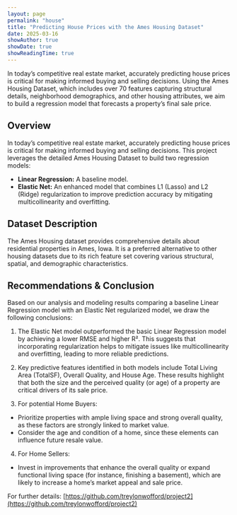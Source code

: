 ```yaml
---
layout: page
permalink: "house"
title: "Predicting House Prices with the Ames Housing Dataset"
date: 2025-03-16
showAuthor: true
showDate: true
showReadingTime: true
---
```


In today’s competitive real estate market, accurately predicting house prices is critical for making informed buying and selling decisions. Using the Ames Housing Dataset, which includes over 70 features capturing structural details, neighborhood demographics, and other housing attributes, we aim to build a regression model that forecasts a property’s final sale price.

## Overview

In today’s competitive real estate market, accurately predicting house prices is critical for making informed buying and selling decisions. This project leverages the detailed Ames Housing Dataset to build two regression models:
- **Linear Regression:** A baseline model.
- **Elastic Net:** An enhanced model that combines L1 (Lasso) and L2 (Ridge) regularization to improve prediction accuracy by mitigating multicollinearity and overfitting.

## Dataset Description

The Ames Housing dataset provides comprehensive details about residential properties in Ames, Iowa. It is a preferred alternative to other housing datasets due to its rich feature set covering various structural, spatial, and demographic characteristics.

## Recommendations & Conclusion

Based on our analysis and modeling results comparing a baseline Linear Regression model with an Elastic Net regularized model, we draw the following conclusions:

1. The Elastic Net model outperformed the basic Linear Regression model by achieving a lower RMSE and higher R². This suggests that incorporating regularization helps to mitigate issues like multicollinearity and overfitting, leading to more reliable predictions.

2. Key predictive features identified in both models include Total Living Area (TotalSF), Overall Quality, and House Age. These results highlight that both the size and the perceived quality (or age) of a property are critical drivers of its sale price.

3. For potential Home Buyers:
 - Prioritize properties with ample living space and strong overall quality, as these factors are strongly linked to market value.
 - Consider the age and condition of a home, since these elements can influence future resale value.

4. For Home Sellers:
 - Invest in improvements that enhance the overall quality or expand functional living space (for instance, finishing a basement), which are likely to increase a home’s market appeal and sale price.


 For further details: [https://github.com/treylonwofford/project2](https://github.com/treylonwofford/project2)
